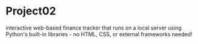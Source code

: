 # Project02

 interactive web-based finance tracker that runs on a local server using Python's built-in libraries - no HTML, CSS, or external frameworks needed!
